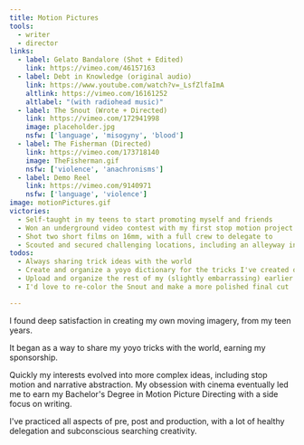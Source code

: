 ```yaml
---
title: Motion Pictures
tools:
  - writer
  - director
links:
  - label: Gelato Bandalore (Shot + Edited)
    link: https://vimeo.com/46157163
  - label: Debt in Knowledge (original audio)
    link: https://www.youtube.com/watch?v=_LsfZlfaImA
    altlink: https://vimeo.com/16161252
    altlabel: "(with radiohead music)"
  - label: The Snout (Wrote + Directed)
    link: https://vimeo.com/172941998
    image: placeholder.jpg
    nsfw: ['language', 'misogyny', 'blood']
  - label: The Fisherman (Directed)
    link: https://vimeo.com/173718140
    image: TheFisherman.gif
    nsfw: ['violence', 'anachronisms']
  - label: Demo Reel
    link: https://vimeo.com/9140971
    nsfw: ['language', 'violence']
image: motionPictures.gif
victories:
  - Self-taught in my teens to start promoting myself and friends
  - Won an underground video contest with my first stop motion project
  - Shot two short films on 16mm, with a full crew to delegate to
  - Scouted and secured challenging locations, including an alleyway in San Francisco's Financial District
todos:
  - Always sharing trick ideas with the world
  - Create and organize a yoyo dictionary for the tricks I've created over the years
  - Upload and organize the rest of my (slightly embarrassing) earlier work
  - I'd love to re-color the Snout and make a more polished final cut

---
```

I found deep satisfaction in creating my own moving imagery, from my teen years.

It began as a way to share my yoyo tricks with the world, earning my sponsorship.

Quickly my interests evolved into more complex ideas, including stop motion and narrative abstraction. My obsession with cinema eventually led me to earn my Bachelor's Degree in Motion Picture Directing with a side focus on writing.

I've practiced all aspects of pre, post and production, with a lot of healthy delegation and subconscious searching creativity.
